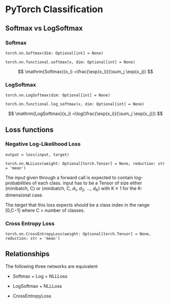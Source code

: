 # PyTorch Classification

## Softmax vs LogSoftmax

### Softmax

`torch.nn.Softmax(dim: Optional[int] = None)`

`torch.nn.functional.softmax(x, dim: Optional[int] = None)`

$$
\mathrm{Softmax}(x_i) =\frac{\exp(x_i)}{\sum_j \exp(x_j)}
$$

### LogSoftmax

`torch.nn.LogSoftmax(dim: Optional[int] = None)`

`torch.nn.functional.log_softmax(x, dim: Optional[int] = None)`

$$
\mathrm{LogSoftmax}(x_i) =\log(\frac{\exp(x_i)}{\sum_j \exp(x_j)})
$$

## Loss functions

### Negative Log-Likelihood Loss

``
output = loss(input, target)
``

`torch.nn.NLLLoss(weight: Optional[torch.Tensor] = None, reduction: str = 'mean')`

The *input* given through a forward call is expected to contain log-probabilities of each class. input has to be a Tensor of size either (minibatch, C) or (minibatch, C, $d_1$, $d_2$, ..., $d_K$) with K ≥ 1 for the K-dimensional case.

The *target* that this loss expects should be a class index in the range [0,C−1] where C = number of classes.

### Cross Entropy Loss

`torch.nn.CrossEntropyLoss(weight: Optional[torch.Tensor] = None, reduction: str = 'mean')`

## Relationships

The following three networks are equivalent

* Softmax + Log + NLLLoss

* LogSoftmax + NLLLoss

* CrossEntropyLoss

